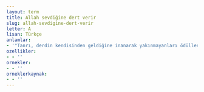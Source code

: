 ```yaml
---
layout: term
title: Allah sevdiğine dert verir
slug: allah-sevdigine-dert-verir
letter: A
lisan: Türkçe
anlamlar:
- '"Tanrı, derdin kendisinden geldiğine inanarak yakınmayanları ödüllendireceği için sevdiğine dert verir" anlamında kullanılan bir söz'
ozellikler:
- - ''
ornekler:
- - ''
orneklerkaynak:
- - ''
---
```

